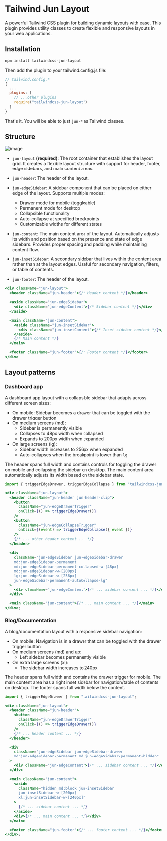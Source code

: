 # Tailwind Jun Layout

A powerful Tailwind CSS plugin for building dynamic layouts with ease. This plugin provides utility classes to create flexible and responsive layouts in your web applications.

## Installation

```bash
npm install tailwindcss-jun-layout
```

Then add the plugin to your tailwind.config.js file:

```js
// tailwind.config.*
{
  ...
  plugins: [
    // ...other plugins
    require("tailwindcss-jun-layout")
  ]
}
```

That's it. You will be able to just `jun-*` as Tailwind classes.

## Structure

![image](https://github.com/user-attachments/assets/24eef22a-4edb-427a-9ec0-db4da5eeaf98)

- `jun-layout` **(required)**: The root container that establishes the layout grid. It creates a flexible layout structure with support for header, footer, edge sidebars, and main content areas.

- `jun-header`: The header of the layout.

- `jun-edgeSidebar`: A sidebar component that can be placed on either edge of the layout. Supports multiple modes:

  - Drawer mode for mobile (toggleable)
  - Permanent mode for desktop
  - Collapsible functionality
  - Auto-collapse at specified breakpoints
  - Customizable widths for different states

- `jun-content`: The main content area of the layout. Automatically adjusts its width and position based on the presence and state of edge sidebars. Provides proper spacing and padding while maintaining content flow.

- `jun-insetSidebar`: A secondary sidebar that lives within the content area rather than at the layout edges. Useful for secondary navigation, filters, or table of contents.

- `jun-footer`: The header of the layout.

```jsx
<div className="jun-layout">
  <header className="jun-header">{/* Header content */}</header>

  <aside className="jun-edgeSidebar">
    <div className="jun-edgeContent">{/* Sidebar content */}</div>
  </aside>

  <main className="jun-content">
    <aside className="jun-insetSidebar">
      <div className="jun-insetContent">{/* Inset sidebar content */}</div>
    </aside>
    {/* Main content */}
  </main>

  <footer className="jun-footer">{/* Footer content */}</footer>
</div>
```

## Layout patterns

### Dashboard app

A dashboard app layout with a collapsible sidebar that adapts across different screen sizes:

- On mobile: Sidebar becomes a drawer that can be toggled with the drawer trigger button
- On medium screens (md):
  - Sidebar is permanently visible
  - Collapses to 48px width when collapsed
  - Expands to 200px width when expanded
- On large screens (lg):
  - Sidebar width increases to 256px when expanded
  - Auto-collapses when the breakpoint is lower than `lg`

The header spans full width and contains controls for toggling the drawer on mobile and collapsing the sidebar on desktop. The main content area automatically adjusts its width based on the sidebar state.

```jsx
import { triggerEdgeDrawer, triggerEdgeCollapse } from "tailwindcss-jun-layout";

<div className="jun-layout">
  <header className="jun-header jun-header-clip">
    <button
      className="jun-edgeDrawerTrigger"
      onClick={() => triggerEdgeDrawer()}
    />
    <button
      className="jun-edgeCollapseTrigger"
      onClick={(event) => triggerEdgeCollapse({ event })}
    />
    {/* ... other header content ... */}
  </header>

  <div
    className="jun-edgeSidebar jun-edgeSidebar-drawer 
    md:jun-edgeSidebar-permanent 
    md:jun-edgeSidebar-permanent-collapsed-w-[48px] 
    md:jun-edgeSidebar-w-[200px] 
    lg:jun-edgeSidebar-w-[256px] 
    jun-edgeSidebar-permanent-autoCollapse-lg"
  >
    <div className="jun-edgeContent">{/* ... sidebar content ... */}</div>
  </div>

  <main className="jun-content">{/* ... main content ... */}</main>
</div>;
```

### Blog/Documentation

A blog/documentation layout with a responsive sidebar navigation:

- On mobile: Navigation is in a drawer that can be toggled with the drawer trigger button
- On medium screens (md) and up:
  - Left sidebar becomes permanently visible
- On extra large screens (xl):
  - The sidebar width increases to 240px

The header spans full width and contains the drawer trigger for mobile. The main content area has a right inset sidebar for navigation/table of contents on desktop. The footer spans full width below the content.

```jsx
import { triggerEdgeDrawer } from "tailwindcss-jun-layout";

<div className="jun-layout">
  <header className="jun-header">
    <button
      className="jun-edgeDrawerTrigger"
      onClick={() => triggerEdgeDrawer()}
    />
    {/* ... header content ... */}
  </header>

  <div
    className="jun-edgeSidebar jun-edgeSidebar-drawer 
    md:jun-edgeSidebar-permanent md:jun-edgeSidebar-permanent-hidden"
  >
    <div className="jun-edgeContent">{/* ... sidebar content ... */}</div>
  </div>

  <main className="jun-content">
    <aside
      className="hidden md:block jun-insetSidebar 
      jun-insetSidebar-w-[200px] 
      xl:jun-insetSidebar-w-[240px]"
    >
      {/* ... sidebar content ... */}
    </aside>
    <div>{/* ... main content ... */}</div>
  </main>

  <footer className="jun-footer">{/* ... footer content ... */}</footer>
</div>;
```

